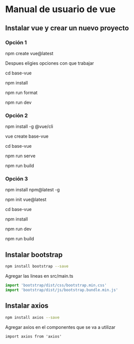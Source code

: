 # Manual de usuario de vue

## Instalar vue y crear un nuevo proyecto

### Opción 1

npm create vue@latest

Despues eligies opciones con que trabajar

cd base-vue

npm install

npm run format

npm run dev

### Opción 2

npm install -g @vue/cli

vue create base-vue

cd base-vue

npm run serve

npm run build

### Opción 3

npm install npm@latest -g

npm init vue@latest

cd base-vue

npm install

npm run dev

npm run build

## Instalar bootstrap

```bash
npm install bootstrap --save
```

Agregar las lineas en src/main.ts

```ts
import 'bootstrap/dist/css/bootstrap.min.css'
import 'bootstrap/dist/js/bootstrap.bundle.min.js'
```

## Instalar axios

```bash
npm install axios --save
```

Agregar axios en el componentes que se va a utilizar

```vue
import axios from 'axios'
```

